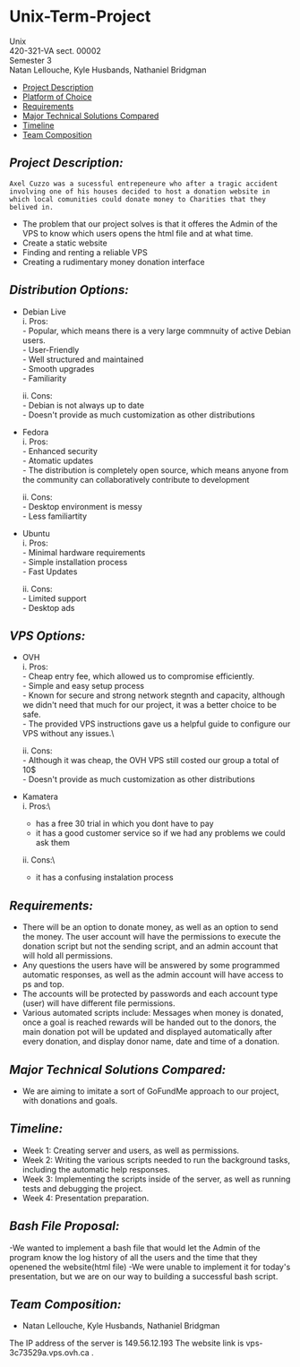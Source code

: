 # Unix-Term-Project
Unix\
420-321-VA  sect. 00002\
Semester 3\
Natan Lellouche, Kyle Husbands, Nathaniel Bridgman

- [Project Description](#project-description)
- [Platform of Choice](#platform-of-choice)
- [Requirements](#requirements)
- [Major Technical Solutions Compared](#major-technical-solutions-compared)
- [Timeline](#timeline)
- [Team Composition](#team-composition)

## *Project Description:*
    Axel Cuzzo was a sucessful entrepeneure who after a tragic accident involving one of his houses decided to host a donation website in which local comunities could donate money to Charities that they belived in.  
  - The problem that our project solves is that it offeres the Admin of the VPS to know which users opens the html file and at what time.    
  -	Create a static website
  -	Finding and renting a reliable VPS
  -	Creating a rudimentary money donation interface 
 
## *Distribution Options:*
  
  -	Debian Live\
      i.	Pros:\
        - Popular, which means there is a very large commnuity of active Debian users.\
        - User-Friendly\
        - Well structured and maintained\
        - Smooth upgrades\
        - Familiarity
        
      ii.	Cons:\
        - Debian is not always up to date\
        - Doesn't provide as much customization as other distributions

  -	Fedora\
      i.	Pros:\
        - Enhanced security\
        - Atomatic updates\
        - The distribution is completely open source, which means anyone from the community can collaboratively contribute to development
      
      ii.	Cons:\
        - Desktop environment is messy\
        - Less familiartity
  - Ubuntu\
      i.  Pros:\
        - Minimal hardware requirements\
        - Simple installation process\
        - Fast Updates
        
      ii. Cons:\
        - Limited support\
        - Desktop ads
## *VPS Options:*
 -	OVH\
      i.	Pros:\
        - Cheap entry fee, which allowed us to compromise efficiently.\
        - Simple and easy setup process\
        - Known for secure and strong network stegnth and capacity, 
          although we didn't need that much for our project, it was a better choice to be safe.\
        - The provided VPS instructions gave us a helpful guide to configure our VPS without any issues.\
        
      ii.	Cons:\
        - Although it was cheap, the OVH VPS still costed our group a total of 10$\
        - Doesn't provide as much customization as other distributions

  -	Kamatera\
      i.	Pros:\
      - has a free 30 trial in which you dont have to pay
      - it has a good customer service so if we had any problems we could ask them
      
      ii.	Cons:\
      - it has a confusing instalation process 
      

## *Requirements:*
  -	There will be an option to donate money, as well as an option to send the money. The user account will have the permissions to execute the donation script but not     the sending script, and an admin account that will hold all permissions.
  -	Any questions the users have will be answered by some programmed automatic responses, as well as the admin account will have access to ps and top.
  -	The accounts will be protected by passwords and each account type (user) will have different file permissions.
  -	Various automated scripts include: Messages when money is donated, once a goal is reached rewards will be handed out to the donors, the main donation pot will be       updated and displayed automatically after every donation, and display donor name, date and time of a donation.                    

## *Major Technical Solutions Compared:*
  -	We are aiming to imitate a sort of GoFundMe approach to our project, with donations and goals.

## *Timeline:*
  -	Week 1: Creating server and users, as well as permissions.
  -	Week 2: Writing the various scripts needed to run the background tasks, including the automatic help responses.
  -	Week 3: Implementing the scripts inside of the server, as well as running tests and debugging the project.
  -	Week 4: Presentation preparation.

## *Bash File Proposal:*
-We wanted to implement a bash file that would let the Admin of the program know the log history of all the users and the time that they openened the website(html file) 
-We were unable to implement it for today's presentation, but we are on our way to building a successful bash script.


## *Team Composition:*
  -	Natan Lellouche, Kyle Husbands, Nathaniel Bridgman

The IP address of the server is 149.56.12.193
The website link is vps-3c73529a.vps.ovh.ca .
